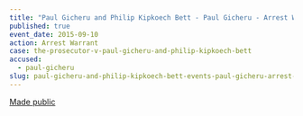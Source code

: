 ```yaml
---
title: "Paul Gicheru and Philip Kipkoech Bett - Paul Gicheru - Arrest Warrant"
published: true
event_date: 2015-09-10
action: Arrest Warrant
case: the-prosecutor-v-paul-gicheru-and-philip-kipkoech-bett
accused:
  - paul-gicheru
slug: paul-gicheru-and-philip-kipkoech-bett-events-paul-gicheru-arrest-warrant
---
```


[Made public](https://www.icc-cpi.int/iccdocs/doc/doc2056890.pdf)

